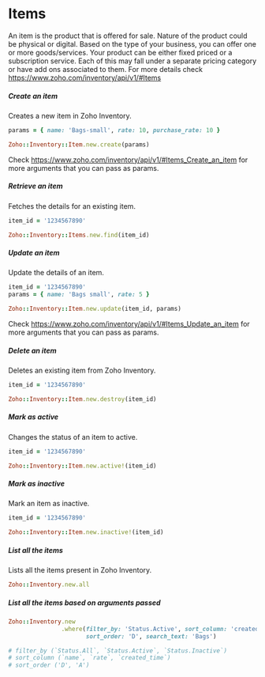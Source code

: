 # Items

An item is the product that is offered for sale. Nature of the product could be physical or digital. Based on the type of your business, you can offer one or more goods/services. Your product can be either fixed priced or a subscription service. Each of this may fall under a separate pricing category or have add ons associated to them. For more details check https://www.zoho.com/inventory/api/v1/#Items

##### Create an item

Creates a new item in Zoho Inventory.

<!-- {.file-heading} -->

```ruby
params = { name: 'Bags-small', rate: 10, purchase_rate: 10 }

Zoho::Inventory::Item.new.create(params)
```
Check https://www.zoho.com/inventory/api/v1/#Items_Create_an_item for more arguments that you can pass as params.

##### Retrieve an item

Fetches the details for an existing item.

<!-- {.file-heading} -->

```ruby
item_id = '1234567890'

Zoho::Inventory::Items.new.find(item_id)
```

##### Update an item

Update the details of an item.

<!-- {.file-heading} -->

```ruby
item_id = '1234567890'
params = { name: 'Bags small', rate: 5 }

Zoho::Inventory::Item.new.update(item_id, params)
```
Check https://www.zoho.com/inventory/api/v1/#Items_Update_an_item for more arguments that you can pass as params.

##### Delete an item

Deletes an existing item from Zoho Inventory.

<!-- {.file-heading} -->

```ruby
item_id = '1234567890'

Zoho::Inventory::Item.new.destroy(item_id)
```

##### Mark as active

Changes the status of an item to active.

<!-- {.file-heading} -->

```ruby
item_id = '1234567890'

Zoho::Inventory::Item.new.active!(item_id)
```

##### Mark as inactive

Mark an item as inactive.

<!-- {.file-heading} -->

```ruby
item_id = '1234567890'

Zoho::Inventory::Item.new.inactive!(item_id)
```

##### List all the items

Lists all the items present in Zoho Inventory.

<!-- {.file-heading} -->

```ruby
Zoho::Inventory.new.all
```

##### List all the items based on arguments passed

<!-- {.file-heading} -->

```ruby
Zoho::Inventory.new
               .where(filter_by: 'Status.Active', sort_column: 'created_time'
                      sort_order: 'D', search_text: 'Bags')

# filter_by (`Status.All`, `Status.Active`, `Status.Inactive`)
# sort_column (`name`, `rate`, `created_time`)
# sort_order ('D', 'A')
```
